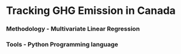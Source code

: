 # Tracking GHG Emission in Canada
### Methodology - Multivariate Linear Regression
### Tools - Python Programming language
